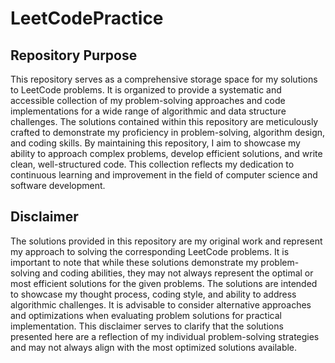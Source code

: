 # LeetCodePractice

## Repository Purpose

This repository serves as a comprehensive storage space for my solutions to LeetCode problems. It is organized to provide a systematic and accessible collection of my problem-solving approaches and code implementations for a wide range of algorithmic and data structure challenges. The solutions contained within this repository are meticulously crafted to demonstrate my proficiency in problem-solving, algorithm design, and coding skills. By maintaining this repository, I aim to showcase my ability to approach complex problems, develop efficient solutions, and write clean, well-structured code. This collection reflects my dedication to continuous learning and improvement in the field of computer science and software development.


## Disclaimer

The solutions provided in this repository are my original work and represent my approach to solving the corresponding LeetCode problems. It is important to note that while these solutions demonstrate my problem-solving and coding abilities, they may not always represent the optimal or most efficient solutions for the given problems. The solutions are intended to showcase my thought process, coding style, and ability to address algorithmic challenges. It is advisable to consider alternative approaches and optimizations when evaluating problem solutions for practical implementation. This disclaimer serves to clarify that the solutions presented here are a reflection of my individual problem-solving strategies and may not always align with the most optimized solutions available.
